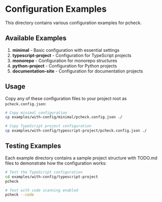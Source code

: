 # Configuration Examples

This directory contains various configuration examples for pcheck.

## Available Examples

1. **minimal** - Basic configuration with essential settings
2. **typescript-project** - Configuration for TypeScript projects
3. **monorepo** - Configuration for monorepo structures
4. **python-project** - Configuration for Python projects
5. **documentation-site** - Configuration for documentation projects

## Usage

Copy any of these configuration files to your project root as
`pcheck.config.json`:

```bash
# Copy minimal configuration
cp examples/with-config/minimal/pcheck.config.json ./

# Copy TypeScript project configuration
cp examples/with-config/typescript-project/pcheck.config.json ./
```

## Testing Examples

Each example directory contains a sample project structure with TODO.md files to
demonstrate how the configuration works:

```bash
# Test the TypeScript configuration
cd examples/with-config/typescript-project
pcheck

# Test with code scanning enabled
pcheck --code
```
